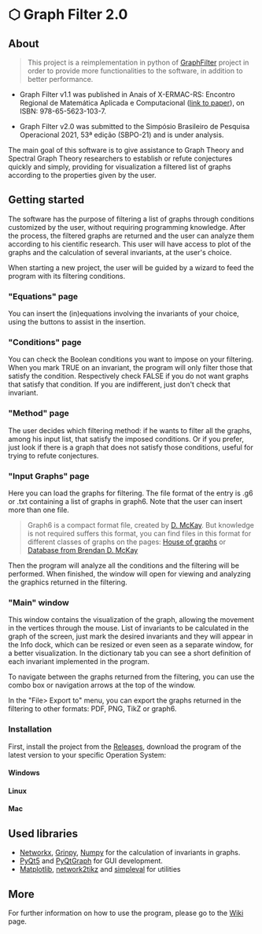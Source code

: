 # ⬡ Graph Filter 2.0

## About

> This project is a reimplementation in python of [GraphFilter](https://github.com/GraphFilter/GraphFilter-Deprecated) project in order to provide more functionalities to the software, in addition to better performance.

* Graph Filter v1.1 was published in Anais of X-ERMAC-RS: Encontro Regional de Matemática Aplicada e Computacional ([link to paper](https://editora.pucrs.br/edipucrs/acessolivre/anais/1501/assets/edicoes/2020/arquivos/105.pdf)), on ISBN: 978-65-5623-103-7.

* Graph Filter v2.0 was submitted to the Simpósio Brasileiro de Pesquisa Operacional 2021, 53ª edição (SBPO-21) and is under analysis.

The main goal of this software is to give assistance to Graph Theory and Spectral Graph Theory researchers to establish or refute conjectures quickly and simply,
providing for visualization a filtered list of graphs according to the properties given by the user. 

## Getting started
The software has the purpose of filtering a list of graphs through conditions customized by the user, without requiring programming knowledge. After the process, the filtered graphs are returned and the user can analyze them according to his cientific research. This user will have access to plot of the graphs and the calculation of several invariants, at the user's choice.

When starting a new project, the user will be guided by a wizard to feed the program with its filtering conditions.

### "Equations" page
You can insert the (in)equations involving the invariants of your choice, using the buttons to assist in the insertion.
### "Conditions" page
You can check the Boolean conditions you want to impose on your filtering. When you mark TRUE on an invariant, the program will only filter those that satisfy the condition. Respectively check FALSE if you do not want graphs that satisfy that condition. If you are indifferent, just don't check that invariant.
### "Method" page
The user decides which filtering method: if he wants to filter all the graphs, among his input list, that satisfy the imposed conditions. Or if you prefer, just look if there is a graph that does not satisfy those conditions, useful for trying to refute conjectures.
### "Input Graphs" page
Here you can load the graphs for filtering. The file format of the entry is .g6 or .txt containing a list of graphs in graph6. Note that the user can insert more than one file.

> Graph6 is a compact format file, created by [D. McKay](https://users.cecs.anu.edu.au/~bdm/data/formats.txt). But knowledge is not required suffers this format, you can find files in this format for different classes of graphs on the pages: [House of graphs](https://hog.grinvin.org/MetaDirectory.action) or [Database from Brendan D. McKay](http://users.cecs.anu.edu.au/~bdm/data/graphs.html)

Then the program will analyze all the conditions and the filtering will be performed. When finished, the window will open for viewing and analyzing the graphics returned in the filtering.

### "Main" window
This window contains the visualization of the graph, allowing the movement in the vertices through the mouse. List of invariants to be calculated in the graph of the screen, just mark the desired invariants and they will appear in the Info dock, which can be resized or even seen as a separate window, for a better visualization. In the dictionary tab you can see a short definition of each invariant implemented in the program.

To navigate between the graphs returned from the filtering, you can use the combo box or navigation arrows at the top of the window.

In the "File> Export to" menu, you can export the graphs returned in the filtering to other formats: PDF, PNG, TikZ or graph6.

### Installation
First, install the project from the [Releases](https://github.com/GraphFilter/GraphFilter/releases), download the program of the latest version to your specific Operation System:

#### Windows
#### Linux
#### Mac

## Used libraries 
* [Networkx](https://networkx.org/), [Grinpy](https://github.com/somacdivad/grinpy), [Numpy](https://numpy.org/) for the calculation of invariants in graphs. 
* [PyQt5](https://www.riverbankcomputing.com/software/pyqt/) and [PyQtGraph](http://www.pyqtgraph.org/) for GUI development. 
* [Matplotlib](https://matplotlib.org/), [network2tikz](https://github.com/hackl/network2tikz) and [simpleval](https://github.com/danthedeckie/simpleeval) for utilities

## More
For further information on how to use the program, please go to the [Wiki](https://github.com/GraphFilter/GraphFilter/wiki) page.

